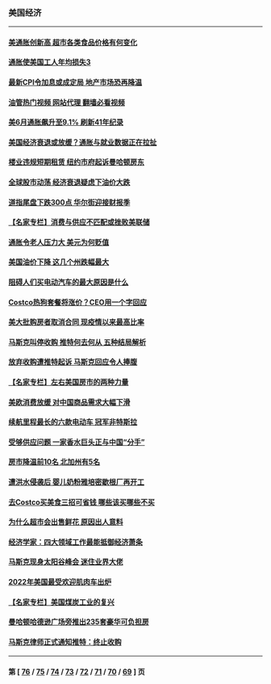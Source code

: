 ### 美国经济
---
#### [美通胀创新高 超市各类食品价格有何变化](../../pages/ncid1078158/n13780310.md?07140845) 
#### [通胀使美国工人年均损失3](../../pages/ncid1078158/n13780294.md?07140845) 
#### [最新CPI令加息或成定局 地产市场恐再降温](../../pages/ncid1078158/n13780289.md?07140845) 
#### [油管热门视频 网站代理 翻墙必看视频](http://209.222.30.114:81/youtube.html?07140845)
#### [美6月通胀飙升至9.1% 刷新41年纪录](../../pages/ncid1078158/n13780070.md?07140845) 
#### [美国经济衰退或放缓？通胀与就业数据正在拉扯](../../pages/ncid1078158/n13779872.md?07140845) 
#### [楼业违规短期租赁 纽约市府起诉曼哈顿房东](../../pages/ncid1078158/n13779731.md?07140845) 
#### [全球股市动荡 经济衰退疑虑下油价大跌](../../pages/ncid1078158/n13779534.md?07140845) 
#### [道指尾盘下跌300点 华尔街迎接财报季](../../pages/ncid1078158/n13779457.md?07140845) 
#### [【名家专栏】消费与供应不匹配或挫败美联储](../../pages/ncid1078158/n13779220.md?07140845) 
#### [通胀令老人压力大 美元为何贬值](../../pages/ncid1078158/n13778909.md?07140845) 
#### [美国油价下降 这几个州跌幅最大](../../pages/ncid1078158/n13778818.md?07140845) 
#### [阻碍人们买电动汽车的最大原因是什么](../../pages/ncid1078158/n13778831.md?07140845) 
#### [Costco热狗套餐将涨价？CEO用一个字回应](../../pages/ncid1078158/n13778654.md?07140845) 
#### [美大批购房者取消合同 现疫情以来最高比率](../../pages/ncid1078158/n13778726.md?07140845) 
#### [马斯克叫停收购 推特何去何从 五种结局解析](../../pages/ncid1078158/n13778449.md?07140845) 
#### [放弃收购遭推特起诉 马斯克回应令人捧腹](../../pages/ncid1078158/n13778622.md?07140845) 
#### [【名家专栏】左右美国房市的两种力量](../../pages/ncid1078158/n13778494.md?07140845) 
#### [美欧消费放缓 对中国商品需求大幅下滑](../../pages/ncid1078158/n13778291.md?07140845) 
#### [续航里程最长的六款电动车 冠军非特斯拉](../../pages/ncid1078158/n13775871.md?07140845) 
#### [受够供应问题 一家香水巨头正与中国“分手”](../../pages/ncid1078158/n13777894.md?07140845) 
#### [房市降温前10名 北加州有5名](../../pages/ncid1078158/n13777755.md?07140845) 
#### [遭洪水侵袭后 婴儿奶粉雅培密歇根厂再开工](../../pages/ncid1078158/n13777654.md?07140845) 
#### [去Costco买美食三招可省钱 哪些该买哪些不买](../../pages/ncid1078158/n13773631.md?07140845) 
#### [为什么超市会出售鲜花 原因出人意料](../../pages/ncid1078158/n13773740.md?07140845) 
#### [经济学家：四大领域工作最能抵御经济萧条](../../pages/ncid1078158/n13774518.md?07140845) 
#### [马斯克现身太阳谷峰会 迷住业界大佬](../../pages/ncid1078158/n13777239.md?07140845) 
#### [2022年美国最受欢迎肌肉车出炉](../../pages/ncid1078158/n13775900.md?07140845) 
#### [【名家专栏】美国煤炭工业的复兴](../../pages/ncid1078158/n13777125.md?07140845) 
#### [曼哈顿哈德逊广场旁推出235套豪华可负担房](../../pages/ncid1078158/n13776915.md?07140845) 
#### [马斯克律师正式通知推特：终止收购](../../pages/ncid1078158/n13776721.md?07140845) 

---
#### 第 [ [76](./76.md?07140845) / [75](./75.md?07140845) / [74](./74.md?07140845) / [73](./73.md?07140845) / [72](./72.md?07140845) / [71](./71.md?07140845) / [70](./70.md?07140845) / [69](./69.md?07140845) ] 页
